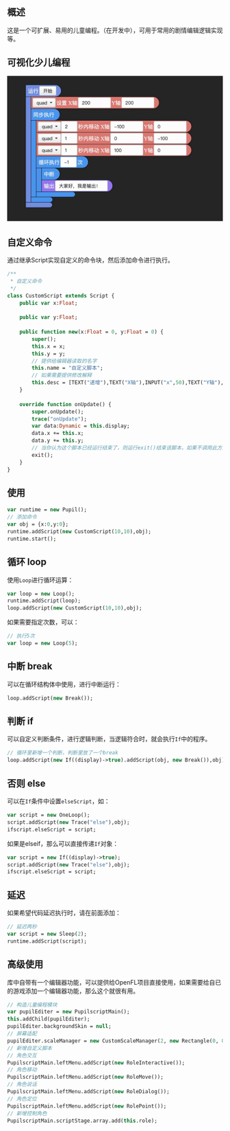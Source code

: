 ## 概述
这是一个可扩展、易用的儿童编程。（在开发中），可用于常用的剧情编辑逻辑实现等。

## 可视化少儿编程
![avatar](/desc.png)

## 自定义命令
通过继承Script实现自定义的命令块，然后添加命令进行执行。
```haxe
/**
 * 自定义命令
 */
class CustomScript extends Script {
	public var x:Float;

	public var y:Float;

	public function new(x:Float = 0, y:Float = 0) {
		super();
		this.x = x;
		this.y = y;
		// 提供给编辑器读取的名字
		this.name = "自定义脚本";
		// 如果需要提供修改解释
		this.desc = [TEXT("递增"),TEXT("X轴"),INPUT("x",50),TEXT("Y轴"),INPUT("y",50)];
	}

	override function onUpdate() {
		super.onUpdate();
		trace("onUpdate");
		var data:Dynamic = this.display;
		data.x += this.x;
		data.y += this.y;
        // 当你认为这个脚本已经运行结束了，则运行exit()结束该脚本，如果不调用此方法，onUpdate会不停执行，直到exit()
		exit();
	}
}
```

## 使用
```haxe
var runtime = new Pupil();
// 添加命令
var obj = {x:0,y:0};
runtime.addScript(new CustomScript(10,10),obj);
runtime.start();
```

## 循环 loop
使用`Loop`进行循环运算：
```haxe
var loop = new Loop();
runtime.addScript(loop);
loop.addScript(new CustomScript(10,10),obj);
```
如果需要指定次数，可以：
```haxe
// 执行5次
var loop = new Loop(5);
```

## 中断 break
可以在循环结构体中使用，进行中断运行：
```haxe
loop.addScript(new Break());
```

## 判断 if
可以自定义判断条件，进行逻辑判断，当逻辑符合时，就会执行`If`中的程序。
```haxe
// 循环里新增一个判断，判断里放了一个break
loop.addScript(new If((display)->true).addScript(obj, new Break()),obj);
```

## 否则 else
可以在`If`条件中设置`elseScript`，如：
```haxe
var script = new OneLoop();
script.addScript(new Trace("else"),obj);
ifscript.elseScript = script;
```
如果是elseif，那么可以直接传递`If`对象：
```haxe
var script = new If((display)->true);
script.addScript(new Trace("else"),obj);
ifscript.elseScript = script;
```

## 延迟
如果希望代码延迟执行时，请在前面添加：
```haxe
// 延迟两秒
var script = new Sleep(2);
runtime.addScript(script);
```

## 高级使用
库中自带有一个编辑器功能，可以提供给OpenFL项目直接使用，如果需要给自已的游戏添加一个编辑器功能，那么这个就很有用。
```haxe
// 构造儿童编程模块
var pupilEditer = new PupilscriptMain();
this.addChild(pupilEditer);
pupilEditer.backgroundSkin = null;
// 屏幕适配
pupilEditer.scaleManager = new CustomScaleManager(2, new Rectangle(0, 0, getStageWidth(), getStageHeight()));
// 新增自定义脚本
// 角色交互
PupilscriptMain.leftMenu.addScript(new RoleInteractive());
// 角色移动
PupilscriptMain.leftMenu.addScript(new RoleMove());
// 角色说话
PupilscriptMain.leftMenu.addScript(new RoleDialog());
// 角色定位
PupilscriptMain.leftMenu.addScript(new RolePoint());
// 新增控制角色
PupilscriptMain.scriptStage.array.add(this.role);
```